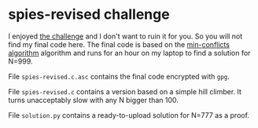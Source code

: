 # spies-revised challenge

I enjoyed [the challenge](https://www.hackerrank.com/challenges/spies-revised/problem) and I don't want to ruin it for you. So you will not find my final code here. The final code is based on the [min-conflicts algorithm](https://en.wikipedia.org/wiki/Min-conflicts_algorithm) algorithm and runs for an hour on my laptop to find a solution for N=999.

File `spies-revised.c.asc` contains the final code encrypted with `gpg`.

File `spies-revised.c` contains a version based on a simple hill climber. It turns unacceptably slow with any N bigger than 100.

File `solution.py` contains a ready-to-upload solution for N=777 as a proof.

